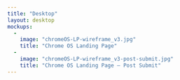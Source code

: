 ```yaml
---
title: "Desktop"
layout: desktop
mockups:
  -
    image: "chromeOS-LP-wireframe_v3.jpg"
    title: "Chrome OS Landing Page"
  -
    image: "chromeOS-LP-wireframe_v3-post-submit.jpg"
    title: "Chrome OS Landing Page – Post Submit"
---
```

